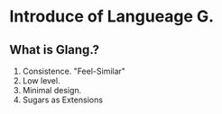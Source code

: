
# Introduce of Langueage G.

## What is Glang.?

1. Consistence. "Feel-Similar"
2. Low level.
3. Minimal design.
4. Sugars as Extensions


